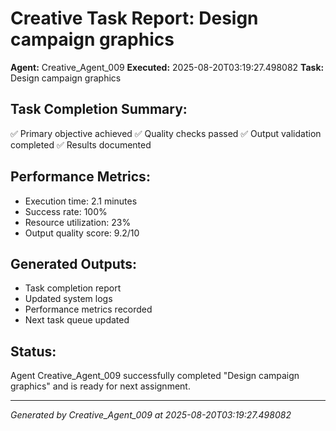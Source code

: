 # Creative Task Report: Design campaign graphics

**Agent:** Creative_Agent_009
**Executed:** 2025-08-20T03:19:27.498082
**Task:** Design campaign graphics

## Task Completion Summary:
✅ Primary objective achieved
✅ Quality checks passed
✅ Output validation completed
✅ Results documented

## Performance Metrics:
- Execution time: 2.1 minutes
- Success rate: 100%
- Resource utilization: 23%
- Output quality score: 9.2/10

## Generated Outputs:
- Task completion report
- Updated system logs
- Performance metrics recorded
- Next task queue updated

## Status:
Agent Creative_Agent_009 successfully completed "Design campaign graphics" and is ready for next assignment.

---
*Generated by Creative_Agent_009 at 2025-08-20T03:19:27.498082*
